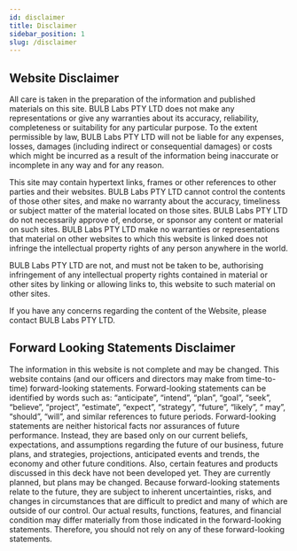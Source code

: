 ```yaml
---
id: disclaimer
title: Disclaimer
sidebar_position: 1
slug: /disclaimer
---
```


## Website Disclaimer

All care is taken in the preparation of the information and published materials on this site. BULB Labs
PTY LTD does not make any representations or give any warranties about its accuracy, reliability,
completeness or suitability for any particular purpose. To the extent permissible by law, BULB Labs
PTY LTD will not be liable for any expenses, losses, damages (including indirect or consequential
damages) or costs which might be incurred as a result of the information being inaccurate or
incomplete in any way and for any reason.

This site may contain hypertext links, frames or other references to other parties and their websites.
BULB Labs PTY LTD cannot control the contents of those other sites, and make no warranty about
the accuracy, timeliness or subject matter of the material located on those sites. BULB Labs PTY LTD
do not necessarily approve of, endorse, or sponsor any content or material on such sites. BULB Labs
PTY LTD make no warranties or representations that material on other websites to which this website
is linked does not infringe the intellectual property rights of any person anywhere in the world.

BULB Labs PTY LTD are not, and must not be taken to be, authorising infringement of any intellectual
property rights contained in material or other sites by linking or allowing links to, this website to such
material on other sites.

If you have any concerns regarding the content of the Website, please contact BULB Labs PTY LTD.

## Forward Looking Statements Disclaimer

The information in this website is not complete and may be changed. This website contains (and our officers and directors may make from time-to-time) forward-looking statements. Forward-looking statements can be identified by words such as: “anticipate”, “intend”, “plan”, “goal”, “seek”, “believe”, “project”, “estimate”, “expect”, “strategy”, “future”, “likely”, “ may”, “should”, “will”, and similar references to future periods. Forward-looking statements are neither historical facts nor assurances of future performance. Instead, they are based only on our current beliefs, expectations, and assumptions regarding the future of our business, future plans, and strategies, projections, anticipated events and trends, the economy and other future conditions. Also, certain features and products discussed in this deck have not been developed yet. They are currently planned, but plans may be changed. Because forward-looking statements relate to the future, they are subject to inherent uncertainties, risks, and changes in circumstances that are difficult to predict and many of which are outside of our control. Our actual results, functions, features, and financial condition may differ materially from those indicated in the forward-looking statements. Therefore, you should not rely on any of these forward-looking statements.